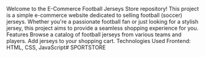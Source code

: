 Welcome to the E-Commerce Football Jerseys Store repository! This project is a simple e-commerce website dedicated to selling football (soccer) jerseys. Whether you're a passionate football fan or just looking for a stylish jersey, this project aims to provide a seamless shopping experience for you.
Features
Browse a catalog of football jerseys from various teams and players.
Add jerseys to your shopping cart.
Technologies Used
Frontend:
HTML, CSS, JavaScript# SPORTSTORE
